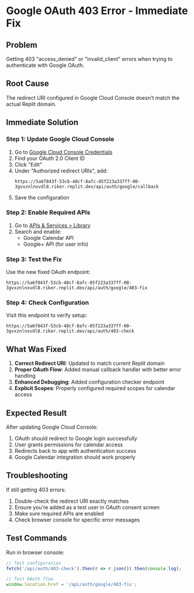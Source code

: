 # Google OAuth 403 Error - Immediate Fix

## Problem
Getting 403 "access_denied" or "invalid_client" errors when trying to authenticate with Google OAuth.

## Root Cause
The redirect URI configured in Google Cloud Console doesn't match the actual Replit domain.

## Immediate Solution

### Step 1: Update Google Cloud Console
1. Go to [Google Cloud Console Credentials](https://console.cloud.google.com/apis/credentials)
2. Find your OAuth 2.0 Client ID
3. Click "Edit" 
4. Under "Authorized redirect URIs", add:
   ```
   https://5a6f843f-53cb-48cf-8afc-05f223a337ff-00-3gvxznlnxvdl8.riker.replit.dev/api/auth/google/callback
   ```
5. Save the configuration

### Step 2: Enable Required APIs
1. Go to [APIs & Services > Library](https://console.cloud.google.com/apis/library)
2. Search and enable:
   - Google Calendar API
   - Google+ API (for user info)

### Step 3: Test the Fix
Use the new fixed OAuth endpoint:
```
https://5a6f843f-53cb-48cf-8afc-05f223a337ff-00-3gvxznlnxvdl8.riker.replit.dev/api/auth/google/403-fix
```

### Step 4: Check Configuration
Visit this endpoint to verify setup:
```
https://5a6f843f-53cb-48cf-8afc-05f223a337ff-00-3gvxznlnxvdl8.riker.replit.dev/api/auth/403-check
```

## What Was Fixed
1. **Correct Redirect URI**: Updated to match current Replit domain
2. **Proper OAuth Flow**: Added manual callback handler with better error handling
3. **Enhanced Debugging**: Added configuration checker endpoint
4. **Explicit Scopes**: Properly configured required scopes for calendar access

## Expected Result
After updating Google Cloud Console:
1. OAuth should redirect to Google login successfully
2. User grants permissions for calendar access
3. Redirects back to app with authentication success
4. Google Calendar integration should work properly

## Troubleshooting
If still getting 403 errors:
1. Double-check the redirect URI exactly matches
2. Ensure you're added as a test user in OAuth consent screen
3. Make sure required APIs are enabled
4. Check browser console for specific error messages

## Test Commands
Run in browser console:
```javascript
// Test configuration
fetch('/api/auth/403-check').then(r => r.json()).then(console.log);

// Test OAuth flow
window.location.href = '/api/auth/google/403-fix';
```